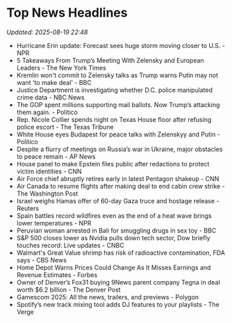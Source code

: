 # Top News Headlines

_Updated: 2025-08-19 22:48_

- Hurricane Erin update: Forecast sees huge storm moving closer to U.S. - NPR
- 5 Takeaways From Trump’s Meeting With Zelensky and European Leaders - The New York Times
- Kremlin won't commit to Zelensky talks as Trump warns Putin may not want 'to make deal' - BBC
- Justice Department is investigating whether D.C. police manipulated crime data - NBC News
- The GOP spent millions supporting mail ballots. Now Trump’s attacking them again. - Politico
- Rep. Nicole Collier spends night on Texas House floor after refusing police escort - The Texas Tribune
- White House eyes Budapest for peace talks with Zelenskyy and Putin - Politico
- Despite a flurry of meetings on Russia’s war in Ukraine, major obstacles to peace remain - AP News
- House panel to make Epstein files public after redactions to protect victim identities - CNN
- Air Force chief abruptly retires early in latest Pentagon shakeup - CNN
- Air Canada to resume flights after making deal to end cabin crew strike - The Washington Post
- Israel weighs Hamas offer of 60-day Gaza truce and hostage release - Reuters
- Spain battles record wildfires even as the end of a heat wave brings lower temperatures - NPR
- Peruvian woman arrested in Bali for smuggling drugs in sex toy - BBC
- S&P 500 closes lower as Nvidia pulls down tech sector, Dow briefly touches record: Live updates - CNBC
- Walmart's Great Value shrimp has risk of radioactive contamination, FDA says - CBS News
- Home Depot Warns Prices Could Change As It Misses Earnings and Revenue Estimates - Forbes
- Owner of Denver’s Fox31 buying 9News parent company Tegna in deal worth $6.2 billion - The Denver Post
- Gamescom 2025: All the news, trailers, and previews - Polygon
- Spotify’s new track mixing tool adds DJ features to your playlists - The Verge